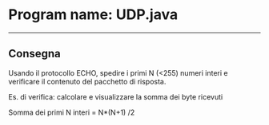 # Program name: UDP.java

---

## Consegna
Usando il protocollo ECHO, spedire i primi N (<255) numeri interi e verificare il contenuto del pacchetto di risposta.

Es. di verifica:  calcolare e visualizzare  la somma dei byte ricevuti

Somma dei primi N interi = N*(N+1) /2